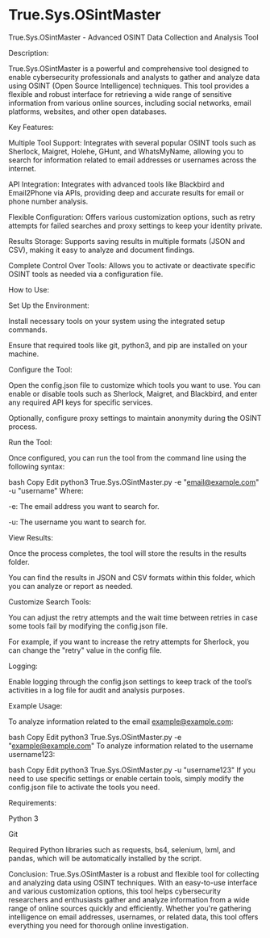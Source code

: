 # True.Sys.OSintMaster
 
True.Sys.OSintMaster - Advanced OSINT Data Collection and Analysis Tool

Description:

True.Sys.OSintMaster is a powerful and comprehensive tool designed to enable cybersecurity professionals and analysts to gather and analyze data using OSINT (Open Source Intelligence) techniques. This tool provides a flexible and robust interface for retrieving a wide range of sensitive information from various online sources, including social networks, email platforms, websites, and other open databases.

Key Features:

Multiple Tool Support: Integrates with several popular OSINT tools such as Sherlock, Maigret, Holehe, GHunt, and WhatsMyName, allowing you to search for information related to email addresses or usernames across the internet.

API Integration: Integrates with advanced tools like Blackbird and Email2Phone via APIs, providing deep and accurate results for email or phone number analysis.

Flexible Configuration: Offers various customization options, such as retry attempts for failed searches and proxy settings to keep your identity private.

Results Storage: Supports saving results in multiple formats (JSON and CSV), making it easy to analyze and document findings.

Complete Control Over Tools: Allows you to activate or deactivate specific OSINT tools as needed via a configuration file.

How to Use:

Set Up the Environment:

Install necessary tools on your system using the integrated setup commands.

Ensure that required tools like git, python3, and pip are installed on your machine.

Configure the Tool:

Open the config.json file to customize which tools you want to use. You can enable or disable tools such as Sherlock, Maigret, and Blackbird, and enter any required API keys for specific services.

Optionally, configure proxy settings to maintain anonymity during the OSINT process.

Run the Tool:

Once configured, you can run the tool from the command line using the following syntax:

bash
Copy
Edit
python3 True.Sys.OSintMaster.py -e "email@example.com" -u "username"
Where:

-e: The email address you want to search for.

-u: The username you want to search for.

View Results:

Once the process completes, the tool will store the results in the results folder.

You can find the results in JSON and CSV formats within this folder, which you can analyze or report as needed.

Customize Search Tools:

You can adjust the retry attempts and the wait time between retries in case some tools fail by modifying the config.json file.

For example, if you want to increase the retry attempts for Sherlock, you can change the "retry" value in the config file.

Logging:

Enable logging through the config.json settings to keep track of the tool’s activities in a log file for audit and analysis purposes.

Example Usage:

To analyze information related to the email example@example.com:

bash
Copy
Edit
python3 True.Sys.OSintMaster.py -e "example@example.com"
To analyze information related to the username username123:

bash
Copy
Edit
python3 True.Sys.OSintMaster.py -u "username123"
If you need to use specific settings or enable certain tools, simply modify the config.json file to activate the tools you need.

Requirements:

Python 3

Git

Required Python libraries such as requests, bs4, selenium, lxml, and pandas, which will be automatically installed by the script.

Conclusion: True.Sys.OSintMaster is a robust and flexible tool for collecting and analyzing data using OSINT techniques. With an easy-to-use interface and various customization options, this tool helps cybersecurity researchers and enthusiasts gather and analyze information from a wide range of online sources quickly and efficiently. Whether you're gathering intelligence on email addresses, usernames, or related data, this tool offers everything you need for thorough online investigation.
